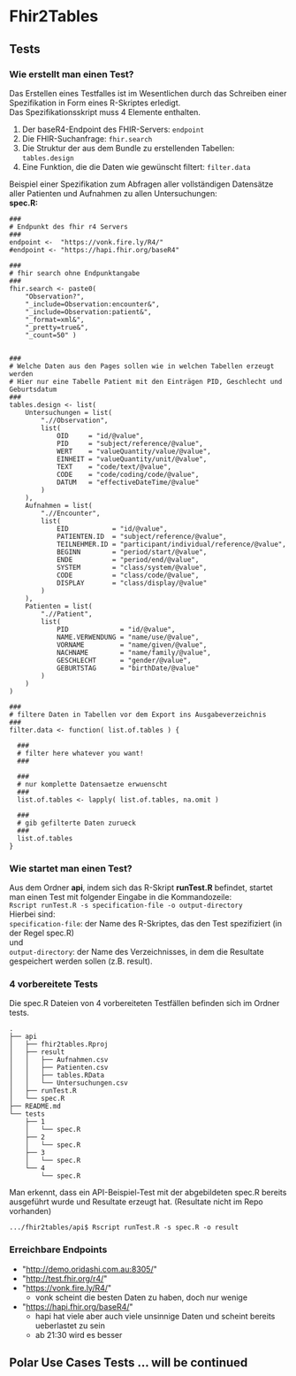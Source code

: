 # Fhir2Tables

## Tests
### Wie erstellt man einen Test?
Das Erstellen eines Testfalles ist im Wesentlichen durch das Schreiben einer Spezifikation in Form eines R-Skriptes erledigt.  
Das Spezifikationsskript muss 4 Elemente enthalten.
1. Der baseR4-Endpoint des FHIR-Servers:
```endpoint```
2. Die FHIR-Suchanfrage:
```fhir.search```
3. Die Struktur der aus dem Bundle zu erstellenden Tabellen:
```tables.design```
4. Eine Funktion, die die Daten wie gewünscht filtert:
```filter.data```  

Beispiel einer Spezifikation zum Abfragen aller vollständigen Datensätze aller Patienten und Aufnahmen zu allen Untersuchungen:  
**spec.R:**

```
###
# Endpunkt des fhir r4 Servers
###
endpoint <-  "https://vonk.fire.ly/R4/"
#endpoint <- "https://hapi.fhir.org/baseR4"

###
# fhir search ohne Endpunktangabe
###
fhir.search <- paste0(
	"Observation?",
	"_include=Observation:encounter&",
	"_include=Observation:patient&",
	"_format=xml&",
	"_pretty=true&",
	"_count=50" )


###
# Welche Daten aus den Pages sollen wie in welchen Tabellen erzeugt werden
# Hier nur eine Tabelle Patient mit den Einträgen PID, Geschlecht und Geburtsdatum
###
tables.design <- list(
	Untersuchungen = list(
		".//Observation",
		list(
			OID     = "id/@value",
			PID     = "subject/reference/@value",
			WERT    = "valueQuantity/value/@value", 
			EINHEIT = "valueQuantity/unit/@value", 
			TEXT    = "code/text/@value",
			CODE    = "code/coding/code/@value",
			DATUM   = "effectiveDateTime/@value"
		)
	),
	Aufnahmen = list(
		".//Encounter",
		list( 
			EID           = "id/@value",
			PATIENTEN.ID  = "subject/reference/@value",
			TEILNEHMER.ID = "participant/individual/reference/@value",
			BEGINN        = "period/start/@value",
			ENDE          = "period/end/@value",
			SYSTEM        = "class/system/@value",
			CODE          = "class/code/@value",
			DISPLAY       = "class/display/@value"
		)
	),
	Patienten = list(
		".//Patient",
		list( 
			PID             = "id/@value", 
			NAME.VERWENDUNG = "name/use/@value", 
			VORNAME         = "name/given/@value", 
			NACHNAME        = "name/family/@value",
			GESCHLECHT      = "gender/@value", 
			GEBURTSTAG      = "birthDate/@value" 
		)
	)
)

###
# filtere Daten in Tabellen vor dem Export ins Ausgabeverzeichnis
###
filter.data <- function( list.of.tables ) {

  ###
  # filter here whatever you want!
  ###
		
  ###
  # nur komplette Datensaetze erwuenscht
  ###
  list.of.tables <- lapply( list.of.tables, na.omit )

  ###
  # gib gefilterte Daten zurueck
  ###
  list.of.tables
}
```
### Wie startet man einen Test?
Aus dem Ordner **api**, indem sich das R-Skript **runTest.R** befindet, startet man einen Test mit folgender Eingabe in die Kommandozeile:  
```Rscript runTest.R -s specification-file -o output-directory```  
Hierbei sind:  
```specification-file```: der Name des R-Skriptes, das den Test spezifiziert (in der Regel spec.R)  
und  
```output-directory```: der Name des Verzeichnisses, in dem die Resultate gespeichert werden sollen (z.B. result).

### 4 vorbereitete Tests
Die spec.R Dateien von 4 vorbereiteten Testfällen befinden sich im Ordner tests.  
```
.
├── api
│   ├── fhir2tables.Rproj
│   ├── result
│   │   ├── Aufnahmen.csv
│   │   ├── Patienten.csv
│   │   ├── tables.RData
│   │   └── Untersuchungen.csv
│   ├── runTest.R
│   └── spec.R
├── README.md
└── tests
    ├── 1
    │   └── spec.R
    ├── 2
    │   └── spec.R
    ├── 3
    │   └── spec.R
    └── 4
        └── spec.R
```  
Man erkennt, dass ein API-Beispiel-Test mit der abgebildeten spec.R bereits ausgeführt wurde und Resultate erzeugt hat. (Resultate nicht im Repo vorhanden)
```
.../fhir2tables/api$ Rscript runTest.R -s spec.R -o result
```

### Erreichbare Endpoints  
  - "http://demo.oridashi.com.au:8305/"  
  - "http://test.fhir.org/r4/"  
  - "https://vonk.fire.ly/R4/"  
    - vonk scheint die besten Daten zu haben, doch nur wenige  
  - "https://hapi.fhir.org/baseR4/"  
    - hapi hat viele aber auch viele unsinnige Daten und scheint bereits ueberlastet zu sein
	- ab 21:30 wird es besser  

## Polar Use Cases Tests ... will be continued
